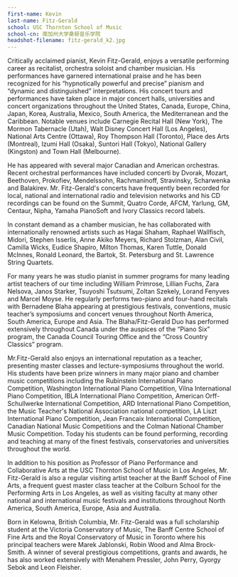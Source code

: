 ```yaml
---
first-name: Kevin
last-name: Fitz-Gerald
school: USC Thornton School of Music
school-cn: 南加州大学桑顿音乐学院
headshot-filename: fitz-gerald_k2.jpg
---
```


Critically acclaimed pianist, Kevin Fitz-Gerald, enjoys a versatile performing career as recitalist, orchestra soloist and chamber musician.  His performances have garnered international praise and he has been recognized for his “hypnotically powerful and precise” pianism and “dynamic and distinguished” interpretations.  His concert tours and performances have taken place in major concert halls, universities and concert organizations throughout the United States, Canada, Europe, China, Japan, Korea, Australia, Mexico, South America, the Mediterranean and the Caribbean.  Notable venues include Carnegie Recital Hall (New York), The Mormon Tabernacle (Utah), Walt Disney Concert Hall (Los Angeles), National Arts Centre (Ottawa), Roy Thompson Hall (Toronto), Place des Arts (Montreal), Izumi Hall (Osaka), Suntori Hall (Tokyo), National Gallery (Kingston) and Town Hall (Melbourne).

He has appeared with several major Canadian and American orchestras. Recent orchestral performances have included concerti by Dvorak, Mozart, Beethoven, Prokofiev, Mendelssohn, Rachmaninoff, Stravinsky, Scharwenka and Balakirev. Mr. Fitz-Gerald's concerts have frequently been recorded for local, national and international radio and television networks and his CD recordings can be found on the Summit, Quatro Corde, AFCM, Yarlung, GM, Centaur, Nipha, Yamaha PianoSoft and Ivory Classics record labels.

In constant demand as a chamber musician, he has collaborated with internationally renowned artists such as Hagai Shaham, Raphael Wallfisch, Midori, Stephen Isserlis, Anne Akiko Meyers, Richard Stolzman, Alan Civil, Camilla Wicks, Eudice Shapiro, Milton Thomas, Karen Tuttle, Donald McInnes, Ronald Leonard, the Bartok, St. Petersburg and St. Lawrence String Quartets.

For many years he was studio pianist in summer programs for many leading artist teachers of our time including William Primrose, Lillian Fuchs, Zara Nelsova, Janos Starker, Tsuyoshi Tsutsumi, Zoltan Szekely, Lorand Fenyves and Marcel Moyse.  He regularly performs two-piano and four-hand recitals with Bernadene Blaha appearing at prestigious festivals, conventions, music teacher’s symposiums and concert venues throughout North America, South America, Europe and Asia. The Blaha/Fitz-Gerald Duo has performed extensively throughout Canada under the auspices of the “Piano Six” program, the Canada Council Touring Office and the “Cross Country Classics” program.

Mr.Fitz-Gerald also enjoys an international reputation as a teacher, presenting master classes and lecture-symposiums throughout the world. His students have been prize winners in many major piano and chamber music competitions including the Rubinstein International Piano Competition, Washington International Piano Competition, Vilna International Piano Competition, IBLA International Piano Competition, American Orff-Schullwerke International Competition, ARD International Piano Competition, the Music Teacher's National Association national competition, LA Liszt International Piano Competition, Jean Francaix International Competition, Canadian National Music Competitions and the Colman National Chamber Music Competition. Today his students can be found performing, recording and teaching at many of the finest festivals, conservatories and universities throughout the world.

In addition to his position as Professor of Piano Performance and Collaborative Arts at the USC Thornton School of Music in Los Angeles, Mr. Fitz-Gerald is also a regular visiting artist teacher at the Banff School of Fine Arts, a frequent guest master class teacher at the Colburn School for the Performing Arts in Los Angeles, as well as visiting faculty at many other national and international music festivals and institutions throughout North America, South America, Europe, Asia and Australia.

Born in Kelowna, British Columbia, Mr. Fitz-Gerald was a full scholarship student at the Victoria Conservatory of Music, The Banff Centre School of Fine Arts and the Royal Conservatory of Music in Toronto where his principal teachers were Marek Jablonski, Robin Wood and Alma Brock-Smith.  A winner of several prestigious competitions, grants and awards, he has also worked extensively with Menahem Pressler, John Perry, Gyorgy Sebok and Leon Fleisher.